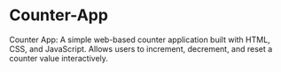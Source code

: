 # Counter-App
Counter App: A simple web-based counter application built with HTML, CSS, and JavaScript. Allows users to increment, decrement, and reset a counter value interactively.

